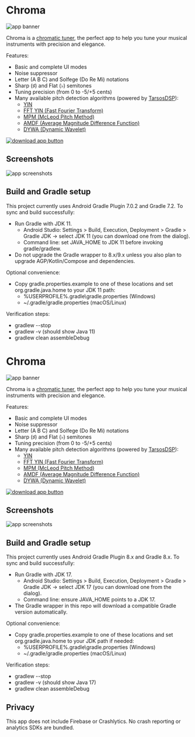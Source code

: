 # Chroma

![app banner](banner.png)

Chroma is a [chromatic tuner](https://en.wikipedia.org/wiki/Chromatic_scale), the perfect app to help you tune your musical instruments with precision and elegance.

Features:
* Basic and complete UI modes
* Noise suppressor
* Letter (A B C) and Solfege (Do Re Mi) notations
* Sharp (♯) and Flat (♭) semitones
* Tuning precision (from 0 to -5/+5 cents)
* Many available pitch detection algorithms (powered by [TarsosDSP](https://github.com/JorenSix/TarsosDSP/)):
    * [YIN](http://audition.ens.fr/adc/pdf/2002_JASA_YIN.pdf)
    * [FFT YIN (Fast Fourier Transform)](https://en.wikipedia.org/wiki/Fast_Fourier_transform)
    * [MPM (McLeod Pitch Method)](http://miracle.otago.ac.nz/tartini/papers/A_Smarter_Way_to_Find_Pitch.pdf)
    * [AMDF (Average Magnitude Difference Function)](https://ieeexplore.ieee.org/abstract/document/1162598)
    * [DYWA (Dynamic Wavelet)](https://pdfs.semanticscholar.org/1ecf/ae4b3618f92b4267912afbc59e3a3ea1d846.pdf)

[![download app button](https://play.google.com/intl/en_us/badges/images/badge_new.png)](https://play.google.com/store/apps/details?id=cafe.adriel.chroma)

## Screenshots

![app screenshots](screenshots.png)

## Build and Gradle setup

This project currently uses Android Gradle Plugin 7.0.2 and Gradle 7.2. To sync and build successfully:

- Run Gradle with JDK 11.
  - Android Studio: Settings > Build, Execution, Deployment > Gradle > Gradle JDK → select JDK 11 (you can download one from the dialog).
  - Command line: set JAVA_HOME to JDK 11 before invoking gradle/gradlew.
- Do not upgrade the Gradle wrapper to 8.x/9.x unless you also plan to upgrade AGP/Kotlin/Compose and dependencies.

Optional convenience:
- Copy gradle.properties.example to one of these locations and set org.gradle.java.home to your JDK 11 path:
  - %USERPROFILE%\.gradle\gradle.properties (Windows)
  - ~/.gradle/gradle.properties (macOS/Linux)

Verification steps:
- gradlew --stop
- gradlew -v   (should show Java 11)
- gradlew clean assembleDebug

# Chroma

![app banner](banner.png)

Chroma is a [chromatic tuner](https://en.wikipedia.org/wiki/Chromatic_scale), the perfect app to help you tune your musical instruments with precision and elegance.

Features:
* Basic and complete UI modes
* Noise suppressor
* Letter (A B C) and Solfege (Do Re Mi) notations
* Sharp (♯) and Flat (♭) semitones
* Tuning precision (from 0 to -5/+5 cents)
* Many available pitch detection algorithms (powered by [TarsosDSP](https://github.com/JorenSix/TarsosDSP/)):
    * [YIN](http://audition.ens.fr/adc/pdf/2002_JASA_YIN.pdf)
    * [FFT YIN (Fast Fourier Transform)](https://en.wikipedia.org/wiki/Fast_Fourier_transform)
    * [MPM (McLeod Pitch Method)](http://miracle.otago.ac.nz/tartini/papers/A_Smarter_Way_to_Find_Pitch.pdf)
    * [AMDF (Average Magnitude Difference Function)](https://ieeexplore.ieee.org/abstract/document/1162598)
    * [DYWA (Dynamic Wavelet)](https://pdfs.semanticscholar.org/1ecf/ae4b3618f92b4267912afbc59e3a3ea1d846.pdf)

[![download app button](https://play.google.com/intl/en_us/badges/images/badge_new.png)](https://play.google.com/store/apps/details?id=cafe.adriel.chroma)

## Screenshots

![app screenshots](screenshots.png)

## Build and Gradle setup

This project currently uses Android Gradle Plugin 8.x and Gradle 8.x. To sync and build successfully:

- Run Gradle with JDK 17.
  - Android Studio: Settings > Build, Execution, Deployment > Gradle > Gradle JDK → select JDK 17 (you can download one from the dialog).
  - Command line: ensure JAVA_HOME points to a JDK 17.
- The Gradle wrapper in this repo will download a compatible Gradle version automatically.

Optional convenience:
- Copy gradle.properties.example to one of these locations and set org.gradle.java.home to your JDK path if needed:
  - %USERPROFILE%\.gradle\gradle.properties (Windows)
  - ~/.gradle/gradle.properties (macOS/Linux)

Verification steps:
- gradlew --stop
- gradlew -v   (should show Java 17)
- gradlew clean assembleDebug

## Privacy

This app does not include Firebase or Crashlytics. No crash reporting or analytics SDKs are bundled.
